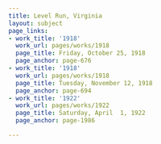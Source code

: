 ```yaml
---
title: Level Run, Virginia
layout: subject
page_links:
- work_title: '1918'
  work_url: pages/works/1918
  page_title: Friday, October 25, 1918
  page_anchor: page-676
- work_title: '1918'
  work_url: pages/works/1918
  page_title: Tuesday, November 12, 1918
  page_anchor: page-694
- work_title: '1922'
  work_url: pages/works/1922
  page_title: Saturday, April  1, 1922
  page_anchor: page-1986

---
```

